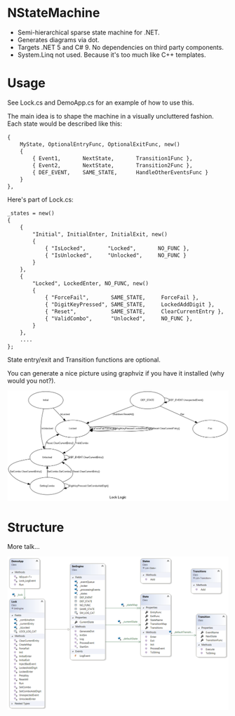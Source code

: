 # NStateMachine
- Semi-hierarchical sparse state machine for .NET.
- Generates diagrams via dot.
- Targets .NET 5 and C# 9. No dependencies on third party components.
- System.Linq not used. Because it's too much like C++ templates.


# Usage
See Lock.cs and DemoApp.cs for an example of how to use this.

The main idea is to shape the machine in a visually uncluttered fashion. Each state would be described like this:
```
{ 
    MyState, OptionalEntryFunc, OptionalExitFunc, new()
    {
        { Event1,       NextState,       Transition1Func },
        { Event2,       NextState,       Transition2Func },
        { DEF_EVENT,    SAME_STATE,      HandleOtherEventsFunc }
    }
},
```

Here's part of Lock.cs:

```
_states = new()
{
    { 
        "Initial", InitialEnter, InitialExit, new()
        {
            { "IsLocked",       "Locked",       NO_FUNC },
            { "IsUnlocked",     "Unlocked",     NO_FUNC }
        }
    },
    {
        "Locked", LockedEnter, NO_FUNC, new()
        {
            { "ForceFail",       SAME_STATE,     ForceFail },
            { "DigitKeyPressed", SAME_STATE,     LockedAddDigit },
            { "Reset",           SAME_STATE,     ClearCurrentEntry },
            { "ValidCombo",      "Unlocked",     NO_FUNC },
        }
    },
    ....
};
```
State entry/exit and Transition functions are optional.

You can generate a nice picture using graphviz if you have it installed (why would you not?).

![SM](Lock.png)

# Structure
More talk...

![Structure](ClassDiagram.png)
